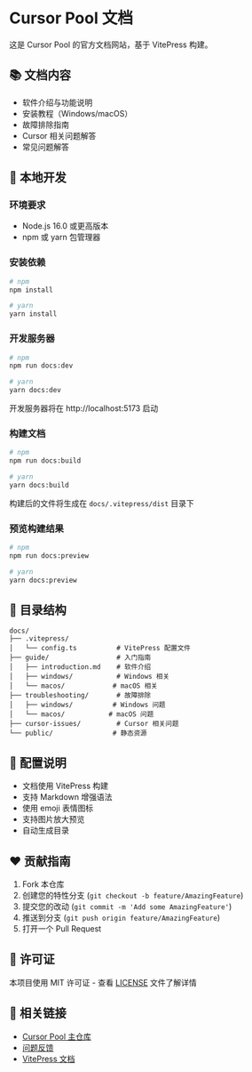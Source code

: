 # Cursor Pool 文档

这是 Cursor Pool 的官方文档网站，基于 VitePress 构建。

## 📚 文档内容

- 软件介绍与功能说明
- 安装教程（Windows/macOS）
- 故障排除指南
- Cursor 相关问题解答
- 常见问题解答

## 🚀 本地开发

### 环境要求

- Node.js 16.0 或更高版本
- npm 或 yarn 包管理器

### 安装依赖

```bash
# npm
npm install

# yarn
yarn install
```

### 开发服务器

```bash
# npm
npm run docs:dev

# yarn
yarn docs:dev
```

开发服务器将在 http://localhost:5173 启动

### 构建文档

```bash
# npm
npm run docs:build

# yarn
yarn docs:build
```

构建后的文件将生成在 `docs/.vitepress/dist` 目录下

### 预览构建结果

```bash
# npm
npm run docs:preview

# yarn
yarn docs:preview
```

## 📁 目录结构

```
docs/
├── .vitepress/
│   └── config.ts          # VitePress 配置文件
├── guide/                 # 入门指南
│   ├── introduction.md    # 软件介绍
│   ├── windows/           # Windows 相关
│   └── macos/            # macOS 相关
├── troubleshooting/       # 故障排除
│   ├── windows/          # Windows 问题
│   └── macos/           # macOS 问题
├── cursor-issues/         # Cursor 相关问题
└── public/               # 静态资源
```

## 🔧 配置说明

- 文档使用 VitePress 构建
- 支持 Markdown 增强语法
- 使用 emoji 表情图标
- 支持图片放大预览
- 自动生成目录

## ❤️ 贡献指南

1. Fork 本仓库
2. 创建您的特性分支 (`git checkout -b feature/AmazingFeature`)
3. 提交您的改动 (`git commit -m 'Add some AmazingFeature'`)
4. 推送到分支 (`git push origin feature/AmazingFeature`)
5. 打开一个 Pull Request

## 📄 许可证

本项目使用 MIT 许可证 - 查看 [LICENSE](LICENSE) 文件了解详情

## 🔗 相关链接

- [Cursor Pool 主仓库](https://github.com/Cloxl/CursorPool_Client)
- [问题反馈](https://github.com/Cloxl/CursorPool_Client/issues)
- [VitePress 文档](https://vitepress.dev/) 
